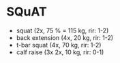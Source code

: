 # SQuAT
* squat (2x, 75 % = 115 kg, rir: 1-2)
* back extension (4x, 20 kg, rir: 1-2)
* t-bar squat (4x, 70 kg, rir: 1-2)
* calf raise (3x 2x, 10 kg, rir: 0-1)
